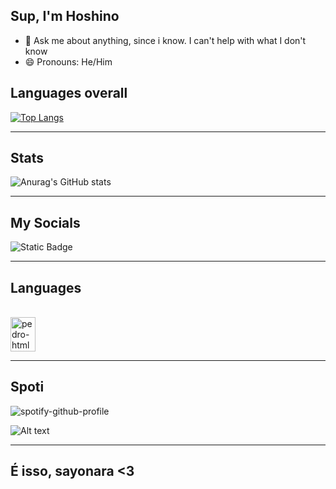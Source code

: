 ## Sup, I'm Hoshino 
- 💬 Ask me about anything, since i know. I can't help with what I don't know
- 😄 Pronouns: He/Him 

## Languages overall 
[![Top Langs](https://github-readme-stats.vercel.app/api/top-langs/?username=Hoshino2123&layout=donut-vertical&theme=dark&langs_count=9000)](https://github.com/anuraghazra/github-readme-stats)
______________________________________________________________________________________________________________________________________________________
## Stats 
![Anurag's GitHub stats](https://github-readme-stats.vercel.app/api?username=Hoshino2123&show_icons=true&theme=dark&locale=pt-pt&include_all_commits=true)  
_______________________________________________________________________________________________________________________________________________________
## My Socials 
![Static Badge](https://img.shields.io/badge/Beacons-ai?style=plastic&logoColor=black&logoSize=auto&color=000000&cacheSeconds=3060&link=https%3A%2F%2Fbeacons.ai%2Fhoshino4ever)
________________________________________________________________________________________________________________________________________________________
## Languages 
<div style = "display inline_block"><br>
<img align="center" alt="pedro-html" height="55" width="40" src="https://cdn.jsdelivr.net/gh/devicons/devicon@latest/icons/html5/html5-original.svg" />
          
  </div>
  
_________________________________________________________________________________________________________________________________________________________
## Spoti 
![spotify-github-profile](https://spotify-github-profile.kittinanx.com/api/view.svg?uid=312izpdez5np7vhrvqxaovyycc7i&redirect=true][https://spotify-github-profile.kittinanx.com/api/view.svg?uid=312izpdez5np7vhrvqxaovyycc7i&cover_image=true&theme=default&show_offline=true&background_color=121212&interchange=true&bar_color_cover=true)

![Alt text](https://spotify-recently-played-readme.vercel.app/api?user=312izpdez5np7vhrvqxaovyycc7i&unique={true|1|on|yes)

____________________________________________________________________________________________________________________________________________________________
## É isso, sayonara <3
<!-- Markdown -->

<!--
**Hoshino2123/Hoshino2123** is a ✨ _special_ ✨ repository because its `README.md` (this file) appears on your GitHub profile.

Here are some ideas to get you started:


-->



























